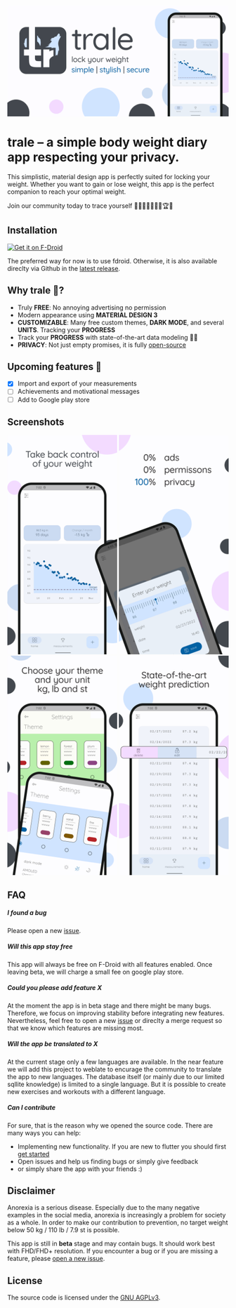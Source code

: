 <div align="center">
    <img src="fastlane/metadata/android/en-US/images/featureGraphic.png" />
</div>

# trale – a simple body weight diary app respecting your privacy.

This simplistic, material design app is perfectly suited for locking your
weight. Whether you want to gain or lose weight, this app is the perfect
companion to reach your optimal weight.

Join our community today to trace yourself 🐺🤸‍♀️🏋‍♀️🧘‍♂️🏆🥇


## Installation

[<img src="https://fdroid.gitlab.io/artwork/badge/get-it-on.png"
    alt="Get it on F-Droid"
    height="80">](https://f-droid.org/packages/de.quantumphysique.trale)

The preferred way for now is to use fdroid. Otherwise, it is also available direclty via Github in the [latest release](https://github.com/QuantumPhysique/trale/releases/latest).

## Why trale 🐺?
- Truly **FREE**: No annoying advertising no permission
- Modern appearance using **MATERIAL DESIGN 3**
- **CUSTOMIZABLE**: Many free custom themes, **DARK MODE**, and several **UNITS**. Tracking your **PROGRESS**
- Track your **PROGRESS** with state-of-the-art data modeling 🧑‍💻
- **PRIVACY**: Not just empty promises, it is fully <a href="https://github.com/QuantumPhysique/trale">open-source</a>

## Upcoming features 🚀
- [x] Import and export of your measurements
- [ ] Achievements and motivational messages
- [ ] Add to Google play store

## Screenshots
<div align="center">
    <img width="250" src="fastlane/metadata/android/en-US/images/phoneScreenshots/1.jpg" />
    <img width="250" src="fastlane/metadata/android/en-US/images/phoneScreenshots/2.jpg" />
    <img width="250" src="fastlane/metadata/android/en-US/images/phoneScreenshots/3.jpg" />
    <img width="250" src="fastlane/metadata/android/en-US/images/phoneScreenshots/4.jpg" />
</div>

## FAQ
##### I found a bug
Please open a new <a href="https://github.com/QuantumPhysique/trale/-/issues">issue</a>.

##### Will this app stay free
This app will always be free on F-Droid with all features enabled. Once leaving beta, we will charge a small fee on google play store.

##### Could you please add feature X
At the moment the app is in beta stage and there might be many bugs. Therefore, we focus on improving stability before integrating new features. Nevertheless, feel free to open a new <a href="https://github.com/QuantumPhysique/trale/-/issues">issue</a> or direclty a merge request so that we know which features are missing most.

##### Will the app be translated to X
At the current stage only a few languages are available. In the near feature we will add this project to weblate to encurage the community to translate the app to new languages.
The database itself (or mainly due to our limited sqllite knowledge) is limited to a single language. But it is possible to create new exercises and workouts with a different language.

##### Can I contribute
For sure, that is the reason why we opened the source code. There are many ways you can help:
- Implementing new functionality. If you are new to flutter you should first [get started](https://flutter.dev/docs/get-started/install)
- Open issues and help us finding bugs or simply give feedback
- or simply share the app with your friends :)


## Disclaimer
Anorexia is a serious disease. Especially due to the many negative examples in
the social media, anorexia is increasingly a problem for society as a whole. In
order to make our contribution to prevention, no target weight below 50 kg /
110 lb / 7.9 st is possible.

This app is still in <b>beta</b> stage and may contain bugs. It should work
best with FHD/FHD+ resolution. If you encounter a bug or if you are missing a
feature, please <a href="https://github.com/QuantumPhysique/trale/-/issues">open a new issue</a>.

## License
The source code is licensed under the [GNU AGPLv3](http://choosealicense.com/licenses/agpl-3.0/).
